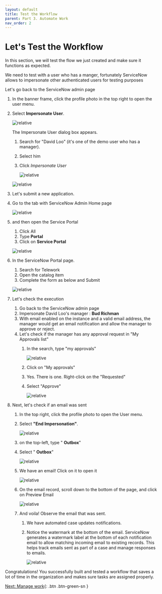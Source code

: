 ```yaml
---
layout: default
title: Test the Workflow
parent: Part 3. Automate Work
nav_order: 2
---
```

# Let's Test the Workflow

In this section, we will test the flow we just created and make sure it functions as expected.

We need to test with a user who has a manger, fortunately ServiceNow allows to impersonate other authenticated users for testing purposes

Let's go back to the ServiceNow admin page

1. In the banner frame, click the profile photo in the top right to open the user menu.

2. Select  **Impersonate User**.

    ![relative](images/Select_Impersonate_User.png)

    The Impersonate User dialog box appears.

    1. Search for "David Loo" (it's one of the demo user who has a manager).
    2. Select him
    3. Click *Impersonate User*


        ![relative](images/impersonate_user.png)


    ![relative](images/Close_the_Impersonation_Pop-up.png)

3. Let's submit a new application.

4. Go to the tab with ServiceNow Admin Home page

    ![relative](../go_to_the_Home_tab.png)

5. and then open the Service Portal
    1. Click All
    2. Type **Portal**
    3. Click on **Service Portal**

    ![relative](../open_portal.png)

6. In the ServiceNow Portal page.
    1. Search for Telework
    2. Open the catalog item
    3. Complete the form as below and Submit

      ![relative](images/catalog_item_form.png)

4. Let's check the execution

    1. Go back to the ServiceNow admin page
    2. Impersonate David Loo's manager : **Bud Richman**
    3. With email enabled on the instance and a valid email address, the manager would get an email notification and allow the manager to approve or reject.
    4. Let's check if the manager has any approval request in "My Approvals list"
        1. In the search, type "my approvals"

            ![relative](images/Search_My_Approvals.png)

        2. Click on "My approvals"

        3. Yes. There is one. Right-click on the "Requested"

        4. Select "Approve"

            ![relative](images/Select_Approve.png)


5. Next, let's check if an email was sent

      1. In the top right, click the profile photo to open the User menu.

      2. Select  **"End Impersonation"**.

          ![relative](images/Click_on_End_Impersonation.png)

      3. on the top-left, type " **Outbox**"

      4. Select " **Outbox**"

          ![relative](images/Click_the_Outbox_link.png)

      5. We have an email! Click on it to open it

          ![relative](images/Click_on_the_email_link.png)

      6. On the email record, scroll down to the bottom of the page, and click on Preview Email

          ![relative](images/Click_on_Preview_Email.png)

      7. And voila! Observe the email that was sent.

          1. We have automated case updates notifications.

          2. Notice the watermark at the bottom of the email. ServiceNow generates a watermark label at the bottom of each notification email to allow matching incoming email to existing records. This helps track emails sent as part of a case and manage responses to emails.

              ![relative](images/Preview_Email_Telework.png)

Congratulations! You successfully built and tested a workflow that saves a lot of time in the organization and makes sure tasks are assigned properly.

[Next: Manage work](../Part_4_Manage_Work/Part_4.0_Main.md){: .btn .btn-green-sn }